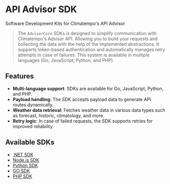 # API Advisor SDK

Software Development Kits for Climatempo's API Advisor

>The `AdvisorCore` SDKs is designed to simplify communication with Climatempo's Advisor API. Allowing you to build your requests and collecting the data with the help of the implemented abstractions. It supports token-based authentication and automatically manages retry attempts in case of failures. This system is available in multiple languages (Go, JavaScript, Python, and PHP).

## Features

- **Multi-language support**: SDKs are available for Go, JavaScript, Python, and PHP.
- **Payload handling**: The SDK accepts payload data to generate API routes dynamically.
- **Weather data retrieval**: Fetches weather data in various data types such as forecast, historic, climatology, and more.
- **Retry logic**: In case of failed requests, the SDK supports retries for improved reliability.

## Available SDKs

- [.NET SDK](dotnet-advisor-core/README.md)
- [Node.js SDK](node-advisor-core/README.md)
- [Python SDK](python-advisor-core/README.md)
- [GO SDK](go-advisor-core/README.md)
- [PHP SDK](https://github.com/StormGeo/advisor-php-sdk)
